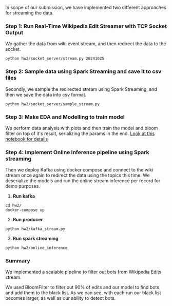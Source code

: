 In scope of our submission, we have implemented two different approaches for streaming the data. 

### Step 1: Run Real-Time Wikipedia Edit Streamer with TCP Socket Output 
We gather the data from wiki event stream, and then redirect the data to the socket. 

```commandline
python hw2/socket_server/stream.py 20241025
```

### Step 2: Sample data using Spark Streaming and save it to csv files
Secondly, we sample the redirected stream using Spark Streaming, and then we save the data into csv format.
```commandline
python hw2/socket_server/sample_stream.py
```

### Step 3: Make EDA and Modelling to train model
We perform data analysis with plots and then train the model and bloom filter on top of it's result, serializing the params in the end.
[Look at this notebook for details](Bloom%20FIlter%20and%20EDA.ipynb)

### Step 4: Implement Online Inference pipeline using Spark streaming
Then we deploy Kafka using docker compose and connect to the wiki stream once again to redirect the data using the topics this time.
We deserialize the models and run the online stream inference per record for demo purposes.

1) **Run kafka**
```commandline
cd hw2/
docker-compose up
```
2) **Run producer**
```commandline
python hw2/kafka_stream.py
```
3) **Run spark streaming**
```commandline
python hw2/online_inference
``` 

### Summary
We implemented a scalable pipeline to filter out bots from Wikipedia Edits stream. 

We used BloomFilter to filter out 90% of edits and our model to find bots and add them to the black list. 
As we can see, with each run our black list becomes larger, as well as our ability to detect bots.